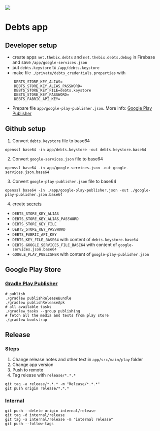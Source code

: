![](https://github.com/thebix/debts/workflows/Android%20CI/badge.svg)

# Debts app

## Developer setup
- create apps `net.thebix.debts` and `net.thebix.debts.debug` in Firebase and save `/app/google-services.json`
- put `debts.keystore` to `/app/debts.keystore`
- make file `./private/debts_credentials.properties` with
```text
    DEBTS_STORE_KEY_ALIAS=
    DEBTS_STORE_KEY_ALIAS_PASSWORD=
    DEBTS_STORE_KEY_FILE=debts.keystore
    DEBTS_STORE_KEY_PASSWORD=
    DEBTS_FABRIC_API_KEY=
```
- Prepare file `app/google-play-publisher.json`. More info: [Google Play Publisher](https://github.com/Triple-T/gradle-play-publisher)

## Github setup
1. Convert `debts.keystore` file to base64
```shell script
openssl base64 -in app/debts.keystore -out debts.keystore.base64
```
2. Convert `google-services.json` file to base64
```shell script
openssl base64 -in app/google-services.json -out google-services.json.base64
```
3. Convert `google-play-publisher.json` file to base64
```shell script
openssl base64 -in ./app/google-play-publisher.json -out ./google-play-publisher.json.base64
```
4. create [secrets](https://github.com/thebix/debts/settings/secrets/)
- `DEBTS_STORE_KEY_ALIAS`
- `DEBTS_STORE_KEY_ALIAS_PASSWORD`
- `DEBTS_STORE_KEY_FILE`
- `DEBTS_STORE_KEY_PASSWORD`
- `DEBTS_FABRIC_API_KEY`
- `DEBTS_KEY_FILE_BASE64` with content of `debts.keystore.base64`
- `DEBTS_GOOGLE_SERVICES_FILE_BASE64` with content of `google-services.json.base64`
- `GOOGLE_PLAY_PUBLISHER` with content of `google-play-publisher.json`

## Google Play Store
### [Gradle Play Publisher ](https://github.com/Triple-T/gradle-play-publisher)
```shell script
# publish
./gradlew publishReleaseBundle
./gradlew publishReleaseApk
# all available tasks
./gradlew tasks --group publishing
# fetch all the media and texts from play store
./gradlew bootstrap
```

## Release
### Steps
1. Change release notes and other text in `app/src/main/play` folder
2. Change app version
3. Push to remote
4. Tag release with `release/*.*.*`
```shell script
git tag -a release/*.*.* -m "Release/*.*.*"
git push origin release/*.*.*
```

### Internal
```
git push --delete origin internal/release
git tag -d internal/release
git tag -a internal/release -m "internal release"
git push --follow-tags
```
